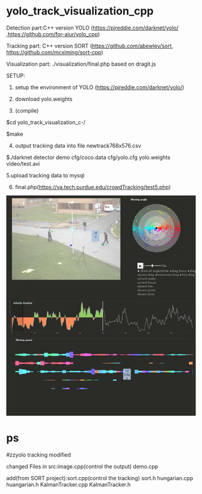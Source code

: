 # yolo_track_visualization_cpp
Detection part:C++ version YOLO (https://pjreddie.com/darknet/yolo/ ,https://github.com/for-aiur/yolo_cpp)

Tracking part: C++ version SORT (https://github.com/abewley/sort, https://github.com/mcximing/sort-cpp)

Visualization part: ./visualization/final.php  based on dragit.js

SETUP:
1. setup the environment of YOLO (https://pjreddie.com/darknet/yolo/)

2. download yolo.weights

3. (compile)

$cd yolo_track_visualization_c-/

$make 

4. output tracking data into file newtrack768x576.csv

$./darknet detector demo cfg/coco.data cfg/yolo.cfg yolo.weights video/test.avi

5.upload tracking data to mysql

6. final.php(https://va.tech.purdue.edu/crowdTracking/test5.php)


![alt tag](https://github.com/pmlzzz/yolo_track_visualization_c-/blob/master/visualization.jpg)


ps
============================================================
#zzyolo tracking modified

changed Files in src:image.cpp(control the output) demo.cpp

add(from SORT project):sort.cpp(control the tracking) sort.h hungarian.cpp huangarian.h KalmanTracker.cpp KalmanTracker.h
